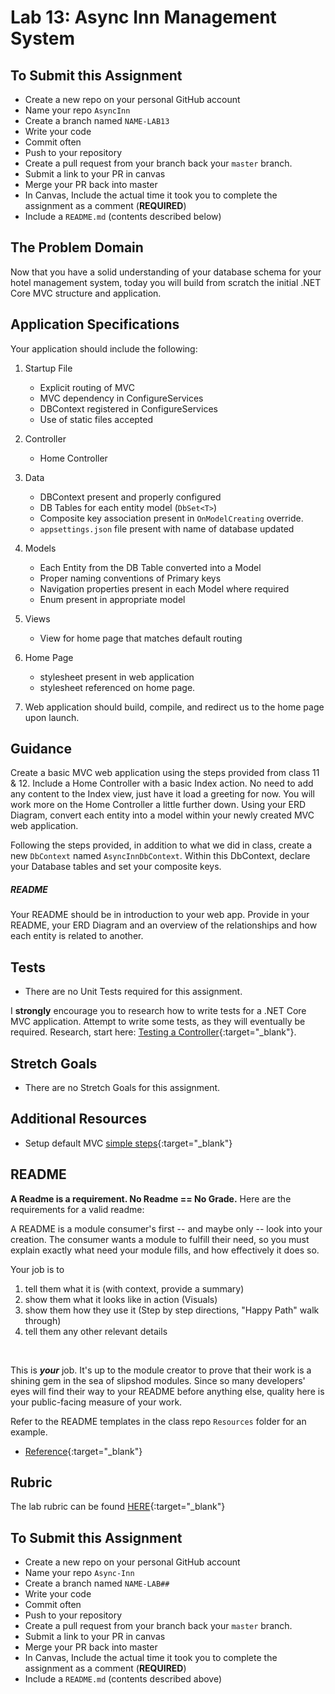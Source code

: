 # Lab 13: Async Inn Management System

## To Submit this Assignment
- Create a new repo on your personal GitHub account
- Name your repo `AsyncInn`
- Create a branch named `NAME-LAB13`
- Write your code
- Commit often
- Push to your repository
- Create a pull request from your branch back your `master` branch.
- Submit a link to your PR in canvas
- Merge your PR back into master
- In Canvas, Include the actual time it took you to complete the assignment as a comment (**REQUIRED**)
- Include a `README.md` (contents described below)

## The Problem Domain
Now that you have a solid understanding of your database schema for your hotel management system, today you will build from scratch the initial .NET Core MVC structure and application.


## Application Specifications
Your application should include the following:
1. Startup File
	- Explicit routing of MVC 
	- MVC dependency in ConfigureServices
	- DBContext registered in ConfigureServices
	- Use of static files accepted
2. Controller
	- Home Controller
3. Data
	- DBContext present and properly configured
	- DB Tables for each entity model (`DbSet<T>`)
	- Composite key association present in `OnModelCreating` override.
	- `appsettings.json` file present with name of database updated

4. Models
	- Each Entity from the DB Table converted into a Model
	- Proper naming conventions of Primary keys
	- Navigation properties present in each Model where required
	- Enum present in appropriate model

5. Views
	- View for home page that matches default routing

5. Home Page
	- stylesheet present in web application
	- stylesheet referenced on home page.

6. Web application should build, compile, and redirect us to the home page upon launch. 


## Guidance
Create a basic MVC web application using the steps provided from class 11 & 12. Include a Home Controller with a basic Index action. No need to add any content to the Index view, just have it load a greeting for now. You will work more on the Home Controller a little further down.
Using your ERD Diagram, convert each entity into a model within your newly created MVC web application.

Following the steps provided, in addition to what we did in class, create a new `DbContext` named `AsyncInnDbContext`. 
Within this DbContext, declare your Database tables and set your composite keys. 
 
##### README
Your README should be in introduction to your web app. Provide in your README, your ERD Diagram and an overview of the relationships and how each entity is related to another. 


## Tests
- There are no Unit Tests required for this assignment.

I **strongly** encourage you to research how to write tests for a .NET Core MVC application. Attempt to write some tests, as they will eventually be required.  Research, start here: [Testing a Controller](https://docs.microsoft.com/en-us/aspnet/core/mvc/controllers/testing){:target="_blank"}. 


## Stretch Goals
- There are no Stretch Goals for this assignment.


## Additional Resources
- Setup default MVC [simple steps](https://codefellows.github.io/code-401-dotnet-guide/Resources/MVCSetup){:target="_blank"}



## README
**A Readme is a requirement. No Readme == No Grade.** 
Here are the requirements for a valid readme:

A README is a module consumer's first -- and maybe only -- look into your creation. The consumer wants a module to fulfill their need, so you must explain exactly what need your module fills, and how effectively it does so.

Your job is to

1. tell them what it is (with context, provide a summary)
2. show them what it looks like in action (Visuals)
3. show them how they use it (Step by step directions, "Happy Path" walk through)
4. tell them any other relevant details
<br />

This is ***your*** job. It's up to the module creator to prove that their work is a shining gem in the sea of slipshod modules. Since so many developers' eyes will find their way to your README before anything else, quality here is your public-facing measure of your work.

Refer to the README templates in the class repo `Resources` folder for an example. 
- [Reference](https://github.com/noffle/art-of-readme){:target="_blank"} 


## Rubric

The lab rubric can be found [HERE](../../Resources/rubric){:target="_blank"} 


## To Submit this Assignment
- Create a new repo on your personal GitHub account
- Name your repo `Async-Inn`
- Create a branch named `NAME-LAB##`
- Write your code
- Commit often
- Push to your repository
- Create a pull request from your branch back your `master` branch.
- Submit a link to your PR in canvas
- Merge your PR back into master
- In Canvas, Include the actual time it took you to complete the assignment as a comment (**REQUIRED**)
- Include a `README.md` (contents described above)



